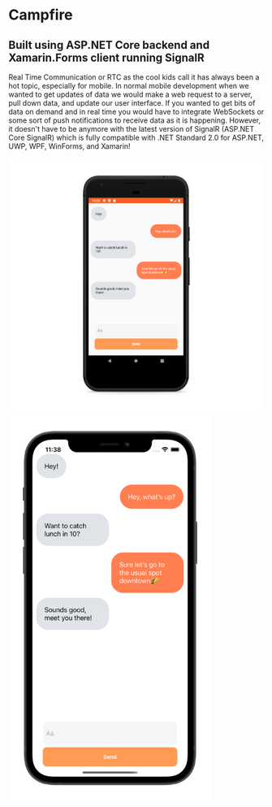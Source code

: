 # Campfire

## Built using ASP.NET Core backend and Xamarin.Forms client running SignalR
Real Time Communication or RTC as the cool kids call it has always been a hot topic, especially for mobile. In normal mobile development when we wanted to get updates of data we would make a web request to a server, pull down data, and update our user interface. If you wanted to get bits of data on demand and in real time you would have to integrate WebSockets or some sort of push notifications to receive data as it is happening. However, it doesn't have to be anymore with the latest version of SignalR (ASP.NET Core SignalR) which is fully compatible with .NET Standard 2.0 for ASP.NET, UWP, WPF, WinForms, and Xamarin!

<p float="left">
  <img src="https://github.com/pynacl/Campfire/blob/master/screenshots/androidScreenshot.png" width="750" />
  <img src="https://github.com/pynacl/Campfire/blob/master/screenshots/iosScreenshot.png" width="400" /> 
</p>


